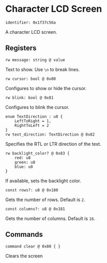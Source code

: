 # Character LCD Screen

    identifier: 0x1f37c56a

A character LCD screen.

## Registers

    rw message: string @ value

Text to show. Use `\n` to break lines.

    rw cursor: bool @ 0x80

Configures to show or hide the cursor.

    rw blink: bool @ 0x81

Configures to blink the cursor.

    enum TextDirection : u8 {
        LeftToRight = 1,
        RightToLeft = 2
    }
    rw text_direction: TextDirection @ 0x82

Specifies the RTL or LTR direction of the text.

    rw backlight_color? @ 0x83 {
        red: u8
        green: u8
        blue: u8
    }

If available, sets the backlight color.

    const rows?: u8 @ 0x180

Gets the number of rows. Default is ``2``.

    const columns?: u8 @ 0x181

Gets the number of columns. Default is ``16``.

## Commands

    command clear @ 0x80 { }

Clears the screen
